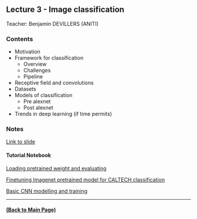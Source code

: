 ## Lecture 3 - Image classification
Teacher: Benjamin DEVILLERS (ANITI)
<!-- 
### Lecture video
View the recorded lecture [here](https://drive.google.com/file/d/1BGqIXvroBuZlWhiIXTXqhB-VgZGXTx9j/view?usp=sharing)  (this will only be available for approximately 6 weeks after the course)
-->
### Contents

* Motivation
* Framework for classification
  * Overview 
  * Challenges 
  * Pipeline 
* Receptive field and convolutions
* Datasets 
* Models of classification
  * Pre alexnet
  * Post alexnet 
* Trends in deep learning (if time permits)

### Notes

[Link to slide](https://docs.google.com/presentation/d/16at3NRRwaT3wM6SX9UizldGB3Y-1bTFec3ODio2CXzA/edit?usp=sharing)

#### Tutorial Notebook

[Loading pretrained weight and evaluating](https://colab.research.google.com/drive/19C0zIl9KHJmjKn075J502byFFc1mzogL?usp=sharing)

[Finetuning Imagenet pretrained model for CALTECH classification](https://colab.research.google.com/drive/1OQFlGJJVQ9BsBpq7uEK342yVWIJ0qofW?usp=sharing)

[Basic CNN modelling and training](https://colab.research.google.com/drive/1gqjT2F8llFGZb4IVAXxcKogfXtiFDHUw?usp=sharing)

---
#### [(Back to Main Page)](../index.md)
